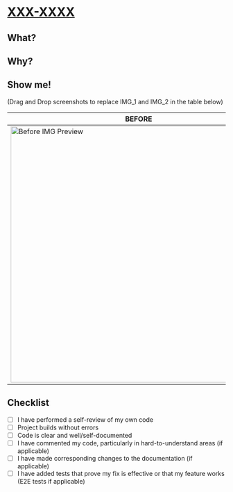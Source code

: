 # [XXX-XXXX](https://mobilityhouse.atlassian.net/browse/XXX-XXX)

## What?

## Why?

## Show me!

(Drag and Drop screenshots to replace IMG_1 and IMG_2 in the table below)

| **BEFORE**                                        | **AFTER**                                        |
| ------------------------------------------------- | ------------------------------------------------ |
| <img width="590" alt="Before IMG Preview" src=""> | <img width="590" alt="After IMG Preview" src=""> |

## Checklist

- [ ] I have performed a self-review of my own code
- [ ] Project builds without errors
- [ ] Code is clear and well/self-documented
- [ ] I have commented my code, particularly in hard-to-understand areas (if applicable)
- [ ] I have made corresponding changes to the documentation (if applicable)
- [ ] I have added tests that prove my fix is effective or that my feature works (E2E tests if applicable)
